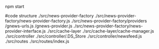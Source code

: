 npm start


#code structure
./src/news-provider-factory
./src/news-provider-factory/news-provider-factory.js
./src/news-provider-factory/providers
                                    /gnews-urls.js
                                    /gnews-provider.js
./src/news-provider-factory/news-provider-interface.js
./src/cache-layer
./src/cache-layer/cache-manager.js
./src/controller
./src/controller/.DS_Store
./src/controller/newsfeed.js
./src/routes
./src/routes/index.js


